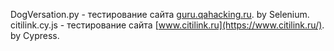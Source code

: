 DogVersation.py - тестирование сайта [guru.qahacking.ru](https://guru.qahacking.ru/). by Selenium.
citilink.cy.js - тестирование сайта [www.citilink.ru](https://www.citilink.ru/). by Cypress.
